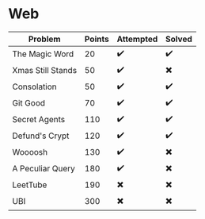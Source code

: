 # Web

| Problem           | Points | Attempted                               | Solved                                  |
|-------------------|--------|-----------------------------------------|-----------------------------------------|
| The Magic Word    | 20     | :heavy_check_mark:                      | :heavy_check_mark:                      |
| Xmas Still Stands | 50     | :heavy_check_mark:                      | :heavy_multiplication_x:                |
| Consolation       | 50     | :heavy_check_mark:                      | :heavy_check_mark:                      |
| Git Good          | 70     | :heavy_check_mark:                      | :heavy_check_mark:                      |
| Secret Agents     | 110    | :heavy_check_mark:                      | :heavy_check_mark:                      |
| Defund's Crypt    | 120    | :heavy_check_mark:                      | :heavy_check_mark:                      |
| Woooosh           | 130    | :heavy_check_mark:                      | :heavy_multiplication_x:                |
| A Peculiar Query  | 180    | :heavy_check_mark:                      | :heavy_multiplication_x:                |
| LeetTube          | 190    | :heavy_multiplication_x:                | :heavy_multiplication_x:                |
| UBI               | 300    | :heavy_multiplication_x:                | :heavy_multiplication_x:                |